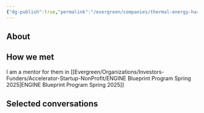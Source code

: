 ```yaml
---
{"dg-publish":true,"permalink":"/evergreen/companies/thermal-energy-harvester/","tags":["company","blueprint","proto_venture"]}
---
```


## About


## How we met
I am a mentor for them in [[Evergreen/Organizations/Investors-Funders/Accelerator-Startup-NonProfit/ENGINE Blueprint Program Spring 2025\|ENGINE Blueprint Program Spring 2025]]

## Selected conversations
